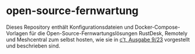 # open-source-fernwartung

Dieses Repository enthält Konfigurationsdateien und Docker-Compose-Vorlagen für die Open-Source-Fernwartungslösungen RustDesk, Remotely und Meshcentral zum selbst hosten, wie sie in [c't, Ausgabe 9/23](https://www.heise.de/select/ct/2023/9/2305219555246029366) vorgestellt und beschrieben sind.

